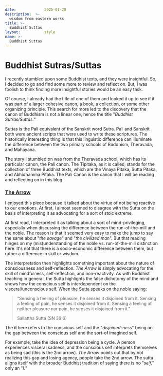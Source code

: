 ```yaml
---
date:             2025-01-20
description:  >-
  wisdom from eastern works
title: >-
  Buddhist Suttas
layout:           style
name: >-
  Buddhist Suttas
---
```


# Buddhist Sutras/Suttas

I recently stumbled upon some Buddhist texts, and they were insightful. So, I decided to go and find some more to review and reflect on. But, I was foolish to think finding more insightful stories would be an easy task. 

Of course, I already had the title of one of them and looked it up to see if it was part of a larger cohesive canon, a book, a collection, or some other organizing principle. This search for more led to the discovery that the canon of Buddhism is not a linear one, hence the title "*Buddhist Sutras/Suttas.*"

Suttas is the Pali equivalent of the Sanskrit word Sutra. Pali and Sanskrit both were ancient scripts that were used to write these scriptures. The historically interesting thing is that this linguistic difference can illuminate the difference between the two primary schools of Buddhism, Theravada, and Mahayana.

The story I stumbled on was from the Theravada school, which has its particular canon, the Pali canon. The Tipitaka, as it is called, stands for the collection of three Buddhist texts, which are the Vinaya Pitaka, Sutta Pitaka, and Abhidhamma Pitaka. The Pali Canon is the canon that I will be reading and reflecting on in this blog.

### [The Arrow](https://www.dhammatalks.org/suttas/SN/SN36_6.html)

I enjoyed this piece because it talked about the virtue of not being reactive to our emotions. At first, I almost seemed to disagree with the Sutta on the basis of interpreting it as advocating for a sort of stoic extreme. 

At first read, I interpreted it as talking about a sort of mind-privileging, especially when discussing the difference between the run-of-the-mill and the noble. The reason is that it seemed very easy to make the jump to say the same about "*the savage*" and "*the civilized man*". But that reading hinges on my (mis)understanding of the noble vs. run-of-the-mill distinction here. It's not that there is a socio-economic difference between them, but rather a difference in skill or wisdom.

The interpretation then highlights something important about the nature of consciousness and self-reflection. *The Arrow* is simply advocating for the skill of mindfulness, self-reflection, and non-reactivity. As with Buddhist teaching in general, the Sutta highlights the false dichotomy of the mind and shows how the conscious self is interdependent on the visceral/unconscious self. When the Sutta speaks on the noble saying:

> "Sensing a feeling of pleasure, he senses it disjoined from it. Sensing a feeling of pain, he senses it disjoined from it. Sensing a feeling of neither pleasure nor pain, he senses it disjoined from it."
> <figcaption class="blockquote-footer">Sallattha Sutta (SN 36:6)</figcaption>

The **it** here refers to the conscious self and the "*disjoined-ness*" being on the gap between the conscious self and the sort-of imagined self. 

For example, take the idea of depression being a cycle. A person experiences visceral sadness, and the conscious self interprets themselves as being sad (this is the 2nd arrow). *The Arrow* points out that by not realizing this gap and losing agency, people take the 2nd arrow. The sutta aligns itself with the broader Buddhist tradition of saying there is no "*self,*" only an "*I.*"
